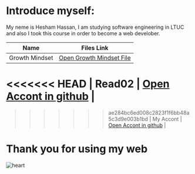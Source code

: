 # Introduce myself:
My neme is Hesham Hassan, I am studying software engineering in LTUC and also I took this course in order to become a web develober.

| Name  | Files Link |
| ----- | ------------- |
| Growth Mindset  | [Open Growth Mindset File](https://hesham-hassan9.github.io/reading-notes-Repo/GrowthMindset) |
<<<<<<< HEAD
| Read02  | [Open Accont in github](https://github.com/Hesham-Hassan9)  |
=======
>>>>>>> ae284bc6ed008c2823f1f6bb48a5c3d9e003b1bd
| My Accont  | [Open Accont in github](https://github.com/Hesham-Hassan9)  |

# Thank you for using my web 
![heart](https://upload.wikimedia.org/wikipedia/commons/thumb/f/f1/Heart_coraz%C3%B3n.svg/1200px-Heart_coraz%C3%B3n.svg.png)
